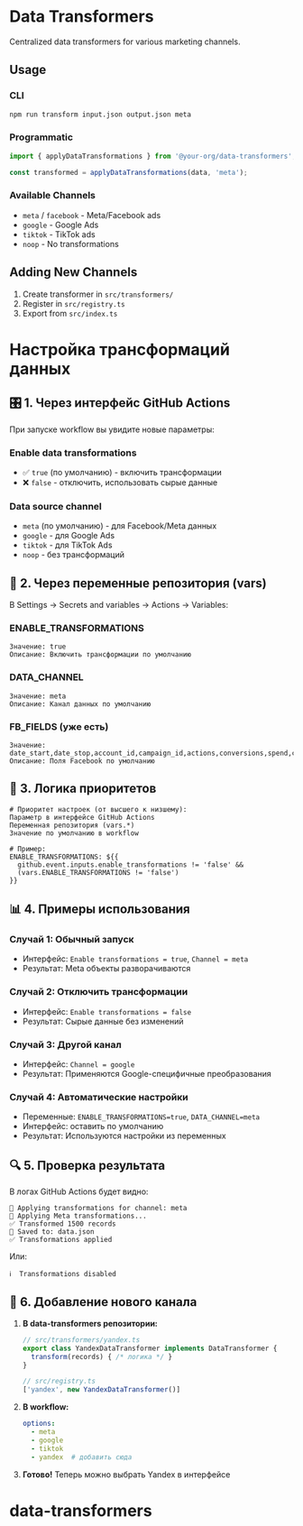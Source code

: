 # Data Transformers

Centralized data transformers for various marketing channels.

## Usage

### CLI
```bash
npm run transform input.json output.json meta
```

### Programmatic
```typescript
import { applyDataTransformations } from '@your-org/data-transformers';

const transformed = applyDataTransformations(data, 'meta');
```

### Available Channels
- `meta` / `facebook` - Meta/Facebook ads
- `google` - Google Ads
- `tiktok` - TikTok ads
- `noop` - No transformations

## Adding New Channels

1. Create transformer in `src/transformers/`
2. Register in `src/registry.ts`
3. Export from `src/index.ts`


# Настройка трансформаций данных

## 🎛️ **1. Через интерфейс GitHub Actions**

При запуске workflow вы увидите новые параметры:

### **Enable data transformations**
- ✅ `true` (по умолчанию) - включить трансформации
- ❌ `false` - отключить, использовать сырые данные

### **Data source channel**
- `meta` (по умолчанию) - для Facebook/Meta данных
- `google` - для Google Ads
- `tiktok` - для TikTok Ads
- `noop` - без трансформаций

## 🔧 **2. Через переменные репозитория (vars)**

В Settings → Secrets and variables → Actions → Variables:

### **ENABLE_TRANSFORMATIONS**
```
Значение: true
Описание: Включить трансформации по умолчанию
```

### **DATA_CHANNEL**
```
Значение: meta
Описание: Канал данных по умолчанию
```

### **FB_FIELDS** (уже есть)
```
Значение: date_start,date_stop,account_id,campaign_id,actions,conversions,spend,clicks
Описание: Поля Facebook по умолчанию
```

## 🎯 **3. Логика приоритетов**

```text
# Приоритет настроек (от высшего к низшему):
Параметр в интерфейсе GitHub Actions
Переменная репозитория (vars.*)
Значение по умолчанию в workflow

# Пример:
ENABLE_TRANSFORMATIONS: ${{ 
  github.event.inputs.enable_transformations != 'false' && 
  (vars.ENABLE_TRANSFORMATIONS != 'false') 
}}
```

## 📊 **4. Примеры использования**

### **Случай 1: Обычный запуск**
- Интерфейс: `Enable transformations = true`, `Channel = meta`
- Результат: Meta объекты разворачиваются

### **Случай 2: Отключить трансформации**
- Интерфейс: `Enable transformations = false`
- Результат: Сырые данные без изменений

### **Случай 3: Другой канал**
- Интерфейс: `Channel = google`
- Результат: Применяются Google-специфичные преобразования

### **Случай 4: Автоматические настройки**
- Переменные: `ENABLE_TRANSFORMATIONS=true`, `DATA_CHANNEL=meta`
- Интерфейс: оставить по умолчанию
- Результат: Используются настройки из переменных

## 🔍 **5. Проверка результата**

В логах GitHub Actions будет видно:

```
🔄 Applying transformations for channel: meta
🔄 Applying Meta transformations...
✅ Transformed 1500 records
💾 Saved to: data.json
✅ Transformations applied
```

Или:
```
ℹ️  Transformations disabled
```

## 🚀 **6. Добавление нового канала**

1. **В data-transformers репозитории:**
   ```typescript
   // src/transformers/yandex.ts
   export class YandexDataTransformer implements DataTransformer {
     transform(records) { /* логика */ }
   }
   
   // src/registry.ts
   ['yandex', new YandexDataTransformer()]
   ```

2. **В workflow:**
   ```yaml
   options:
     - meta
     - google
     - tiktok
     - yandex  # добавить сюда
   ```

3. **Готово!** Теперь можно выбрать Yandex в интерфейсе
# data-transformers
